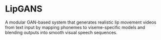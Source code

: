 # LipGANS
A modular GAN-based system that generates realistic lip movement videos from text input by mapping phonemes to viseme-specific models and blending outputs into smooth visual speech sequences.
